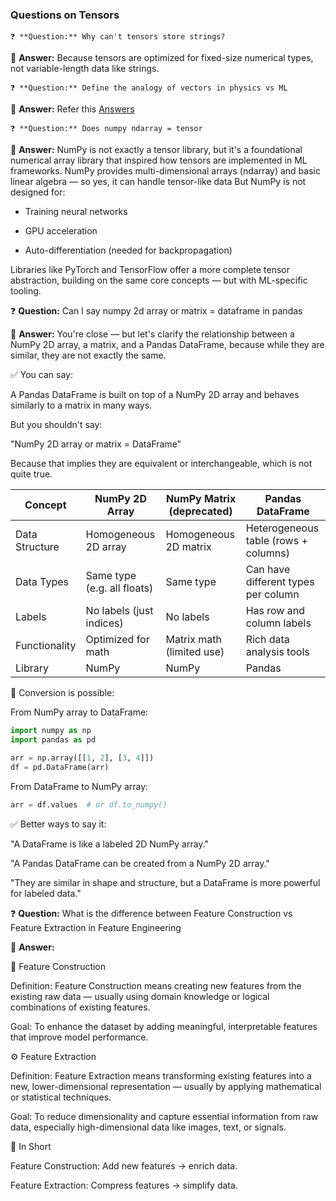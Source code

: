 ### Questions on Tensors
    ❓ **Question:** Why can't tensors store strings?

🧠 **Answer:** Because tensors are optimized for fixed-size numerical types, not variable-length data like strings.

    ❓ **Question:** Define the analogy of vectors in physics vs ML

🧠 **Answer:** Refer this [Answers](DetailedAnswer/AnalogyOfVectorinML.md)
    
    ❓ **Question:** Does numpy ndarray = tensor

🧠 **Answer:** NumPy is not exactly a tensor library, but it's a foundational numerical array library that inspired how tensors are implemented in ML frameworks.
NumPy provides multi-dimensional arrays (ndarray) and basic linear algebra — so yes, it can handle tensor-like data
But NumPy is not designed for:

- Training neural networks

- GPU acceleration

- Auto-differentiation (needed for backpropagation)

Libraries like PyTorch and TensorFlow offer a more complete tensor abstraction, building on the same core concepts — but with ML-specific tooling.

❓ **Question:** Can I say numpy 2d array or matrix = dataframe in pandas

🧠 **Answer:** You're close — but let's clarify the relationship between a NumPy 2D array, a matrix, and a Pandas DataFrame, because while they are similar, they are not exactly the same.

✅ You can say:

A Pandas DataFrame is built on top of a NumPy 2D array and behaves similarly to a matrix in many ways.

But you shouldn't say:

"NumPy 2D array or matrix = DataFrame"

Because that implies they are equivalent or interchangeable, which is not quite true.

| Concept        | NumPy 2D Array              | NumPy Matrix (deprecated) | Pandas DataFrame                     |
| -------------- | --------------------------- | ------------------------- | ------------------------------------ |
| Data Structure | Homogeneous 2D array        | Homogeneous 2D matrix     | Heterogeneous table (rows + columns) |
| Data Types     | Same type (e.g. all floats) | Same type                 | Can have different types per column  |
| Labels         | No labels (just indices)    | No labels                 | Has row and column labels            |
| Functionality  | Optimized for math          | Matrix math (limited use) | Rich data analysis tools             |
| Library        | NumPy                       | NumPy                     | Pandas                               |

🔁 Conversion is possible:

From NumPy array to DataFrame:
```python
import numpy as np
import pandas as pd

arr = np.array([[1, 2], [3, 4]])
df = pd.DataFrame(arr)
```
From DataFrame to NumPy array:
```python
arr = df.values  # or df.to_numpy()
```
✅ Better ways to say it:

"A DataFrame is like a labeled 2D NumPy array."

"A Pandas DataFrame can be created from a NumPy 2D array."

"They are similar in shape and structure, but a DataFrame is more powerful for labeled data."


❓ **Question:** What is the difference between Feature Construction vs Feature Extraction in Feature Engineering

🧠 **Answer:** 

🧩 Feature Construction

Definition:
Feature Construction means creating new features from the existing raw data — usually using domain knowledge or logical combinations of existing features.

Goal:
To enhance the dataset by adding meaningful, interpretable features that improve model performance.

⚙️ Feature Extraction

Definition:
Feature Extraction means transforming existing features into a new, lower-dimensional representation — usually by applying mathematical or statistical techniques.

Goal:
To reduce dimensionality and capture essential information from raw data, especially high-dimensional data like images, text, or signals.

🎯 In Short

Feature Construction: Add new features → enrich data.

Feature Extraction: Compress features → simplify data.